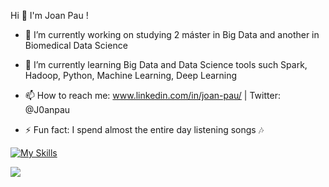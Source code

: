    Hi 👋 I'm Joan Pau !


- 🔭 I’m currently working on studying 2 máster in Big Data and another in Biomedical Data Science 

- 🌱 I’m currently learning Big Data and Data Science tools such Spark, Hadoop, Python, Machine Learning, Deep Learning 

- 📫 How to reach me: www.linkedin.com/in/joan-pau/ | Twitter: @J0anpau 

- ⚡ Fun fact: I spend almost the entire day listening songs 🎶


[![My Skills](https://skillicons.dev/icons?i=py,pytorch,tensorflow,postgres,mysql,bash,r,mongodb,matlab,linux,aws,azure,gitlab,git,docker,arduino)](https://skillicons.dev)

<img src="https://github-readme-stats.vercel.app/api?username=paugpascual&&show_icons=true&title_color=ffffff&icon_color=bb2acf&text_color=daf7dc&bg_color=151515">

